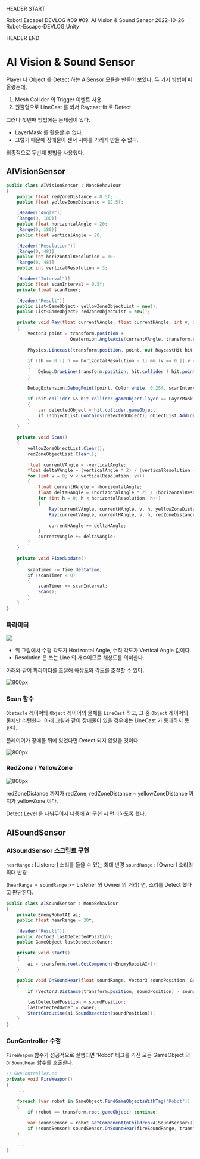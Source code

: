 HEADER START

Robot! Escape! DEVLOG #09
#09. AI Vision & Sound Sensor
2022-10-26
Robot-Escape-DEVLOG,Unity

HEADER END

# AI Vision & Sound Sensor

Player 나 Object 를 Detect 하는 AISensor 모듈을 만들어 보았다.
두 가지 방법이 떠올랐는데,

1. Mesh Collider 의 Trigger 이벤트 사용
2. 원뿔형으로 LineCast 를 쏴서 RaycastHit 로 Detect

그러나 첫번째 방법에는 문제점이 있다.

- LayerMask 를 활용할 수 없다.
- 그렇기 때문에 장애물이 센서 시야를 가리게 만들 수 없다.

최종적으로 두번째 방법을 사용했다.

## AIVisionSensor

```csharp
public class AIVisionSensor : MonoBehaviour
{
    public float redZoneDistance = 8.5f;
    public float yellowZoneDistance = 12.5f;

    [Header("Angle")]
    [Range(0, 180)]
    public float horizontalAngle = 20;
    [Range(0, 180)]
    public float verticalAngle = 20;

    [Header("Resolution")]
    [Range(0, 48)]
    public int horizontalResolution = 10;
    [Range(0, 48)]
    public int verticalResolution = 3;

    [Header("Interval")]
    public float scanInterval = 0.5f;
    private float scanTimer;

    [Header("Result")]
    public List<GameObject> yellowZoneObjectList = new();
    public List<GameObject> redZoneObjectList = new();

    private void Ray(float currentVAngle, float currentHAngle, int v, int h, float distance, List<GameObject> objectList)
    {
        Vector3 point = transform.position +
                        Quaternion.AngleAxis(currentVAngle, transform.right) * Quaternion.AngleAxis(currentHAngle, transform.up) * transform.forward * distance;

        Physics.Linecast(transform.position, point, out RaycastHit hit, 1 << LayerMask.NameToLayer("Obstacle") | 1 << LayerMask.NameToLayer("Object") | 1 << LayerMask.NameToLayer("Ground"));

        if ((h == 0 || h == horizontalResolution - 1) && (v == 0 || v == verticalResolution - 1))
        {
            Debug.DrawLine(transform.position, hit.collider ? hit.point : point, Color.white, scanInterval);
        }

        DebugExtension.DebugPoint(point, Color.white, 0.25f, scanInterval);

        if (hit.collider && hit.collider.gameObject.layer == LayerMask.NameToLayer("Object"))
        {
            var detectedObject = hit.collider.gameObject;
            if (!objectList.Contains(detectedObject)) objectList.Add(detectedObject);
        }
    }

    private void Scan()
    {
        yellowZoneObjectList.Clear();
        redZoneObjectList.Clear();

        float currentVAngle = -verticalAngle;
        float deltaVAngle = (verticalAngle * 2) / (verticalResolution - 1);
        for (int v = 0; v < verticalResolution; v++)
        {
            float currentHAngle = -horizontalAngle;
            float deltaHAngle = (horizontalAngle * 2) / (horizontalResolution - 1);
            for (int h = 0; h < horizontalResolution; h++)
            {
                Ray(currentVAngle, currentHAngle, v, h, yellowZoneDistance, yellowZoneObjectList);
                Ray(currentVAngle, currentHAngle, v, h, redZoneDistance, redZoneObjectList);

                currentHAngle += deltaHAngle;
            }
            currentVAngle += deltaVAngle;
        }
    }

    private void FixedUpdate()
    {
        scanTimer -= Time.deltaTime;
        if (scanTimer < 0)
        {
            scanTimer += scanInterval;
            Scan();
        }
    }
}
```

### 파라미터

![](https://velog.velcdn.com/images/lutca1320/post/fc3ebce1-30e7-4606-a01f-089f7b198faf/image.png)

- 위 그림에서 수평 각도가 Horizontal Angle, 수직 각도가 Vertical Angle 값이다.
- Resolution 은 쏘는 Line 의 개수이므로 해상도를 의미한다.

아래와 같이 파라미터를 조절해 해상도와 각도를 조절할 수 있다.

![800px](https://velog.velcdn.com/images/lutca1320/post/6c0af228-454f-47c9-9639-3467f8b6e567/image.gif)

### Scan 함수

`Obstacle` 레이어와 `Object` 레이어의 물체를 `LineCast` 하고, 그 중 `Object` 레이어의 물체만 리턴한다.
아래 그림과 같이 장애물이 있을 경우에는 LineCast 가 통과하지 못한다.

플레이어가 장애물 뒤에 있었다면 Detect 되지 않았을 것이다.

![800px](https://velog.velcdn.com/images/lutca1320/post/aaae64db-34ce-4aea-8701-ffdec032fc91/image.png)

### RedZone / YellowZone

![800px](https://velog.velcdn.com/images/lutca1320/post/da432e51-2169-4691-9782-714baa8fcc1c/image.png)

redZoneDistance 까지가 redZone,
redZoneDistance ~ yellowZoneDistance 까지가 yellowZone 이다.

Detect Level 을 나눠두어서 나중에 AI 구현 시 편리하도록 했다.

## AISoundSensor

### AISoundSensor 스크립트 구현

`hearRange` : [Listener] 소리를 들을 수 있는 최대 반경
`soundRange` : [Owner] 소리의 최대 반경

(`hearRange + soundRange` >= Listener 와 Owner 의 거리) 면, 소리를 Detect 했다고 판단한다.

```csharp
public class AISoundSensor : MonoBehaviour
{
    private EnemyRobotAI ai;
    public float hearRange = 20f;

    [Header("Result")]
    public Vector3 lastDetectedPosition;
    public GameObject lastDetectedOwner;

    private void Start()
    {
        ai = transform.root.GetComponent<EnemyRobotAI>();
    }

    public void OnSoundHear(float soundRange, Vector3 soundPosition, GameObject owner)
    {
        if (Vector3.Distance(transform.position, soundPosition) > soundRange + hearRange) return;

        lastDetectedPosition = soundPosition;
        lastDetectedOwner = owner;
        StartCoroutine(ai.SoundReaction(soundPosition));
    }
}
```

### GunController 수정

`FireWeapon` 함수가 성공적으로 실행되면 'Robot' 태그를 가진 모든 GameObject 의 `OnSoundHear` 함수를 호출한다.

```csharp
// GunController.cs
private void FireWeapon()
{
    ...

    foreach (var robot in GameObject.FindGameObjectsWithTag("Robot"))
    {
        if (robot == transform.root.gameObject) continue;

        var soundSensor = robot.GetComponentInChildren<AISoundSensor>();
        if (soundSensor) soundSensor.OnSoundHear(fireSoundRange, transform.position, transform.root.gameObject);
    }

    ...
}
```
